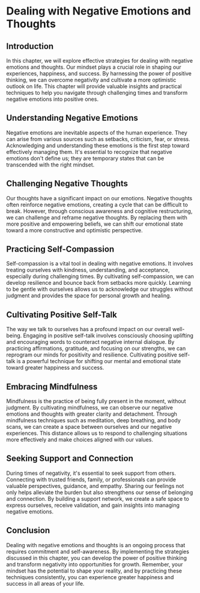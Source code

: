 Dealing with Negative Emotions and Thoughts
====================================================

Introduction
------------

In this chapter, we will explore effective strategies for dealing with negative emotions and thoughts. Our mindset plays a crucial role in shaping our experiences, happiness, and success. By harnessing the power of positive thinking, we can overcome negativity and cultivate a more optimistic outlook on life. This chapter will provide valuable insights and practical techniques to help you navigate through challenging times and transform negative emotions into positive ones.

Understanding Negative Emotions
-------------------------------

Negative emotions are inevitable aspects of the human experience. They can arise from various sources such as setbacks, criticism, fear, or stress. Acknowledging and understanding these emotions is the first step toward effectively managing them. It's essential to recognize that negative emotions don't define us; they are temporary states that can be transcended with the right mindset.

Challenging Negative Thoughts
-----------------------------

Our thoughts have a significant impact on our emotions. Negative thoughts often reinforce negative emotions, creating a cycle that can be difficult to break. However, through conscious awareness and cognitive restructuring, we can challenge and reframe negative thoughts. By replacing them with more positive and empowering beliefs, we can shift our emotional state toward a more constructive and optimistic perspective.

Practicing Self-Compassion
--------------------------

Self-compassion is a vital tool in dealing with negative emotions. It involves treating ourselves with kindness, understanding, and acceptance, especially during challenging times. By cultivating self-compassion, we can develop resilience and bounce back from setbacks more quickly. Learning to be gentle with ourselves allows us to acknowledge our struggles without judgment and provides the space for personal growth and healing.

Cultivating Positive Self-Talk
------------------------------

The way we talk to ourselves has a profound impact on our overall well-being. Engaging in positive self-talk involves consciously choosing uplifting and encouraging words to counteract negative internal dialogue. By practicing affirmations, gratitude, and focusing on our strengths, we can reprogram our minds for positivity and resilience. Cultivating positive self-talk is a powerful technique for shifting our mental and emotional state toward greater happiness and success.

Embracing Mindfulness
---------------------

Mindfulness is the practice of being fully present in the moment, without judgment. By cultivating mindfulness, we can observe our negative emotions and thoughts with greater clarity and detachment. Through mindfulness techniques such as meditation, deep breathing, and body scans, we can create a space between ourselves and our negative experiences. This distance allows us to respond to challenging situations more effectively and make choices aligned with our values.

Seeking Support and Connection
------------------------------

During times of negativity, it's essential to seek support from others. Connecting with trusted friends, family, or professionals can provide valuable perspectives, guidance, and empathy. Sharing our feelings not only helps alleviate the burden but also strengthens our sense of belonging and connection. By building a support network, we create a safe space to express ourselves, receive validation, and gain insights into managing negative emotions.

Conclusion
----------

Dealing with negative emotions and thoughts is an ongoing process that requires commitment and self-awareness. By implementing the strategies discussed in this chapter, you can develop the power of positive thinking and transform negativity into opportunities for growth. Remember, your mindset has the potential to shape your reality, and by practicing these techniques consistently, you can experience greater happiness and success in all areas of your life.
